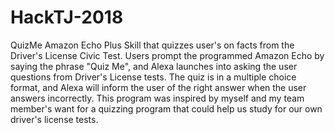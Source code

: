 # HackTJ-2018

QuizMe Amazon Echo Plus Skill that quizzes user's on facts from the Driver's License Civic Test. 
Users prompt the programmed Amazon Echo by saying the phrase "Quiz Me", and Alexa launches into asking the user questions from Driver's License tests. The quiz is in a multiple choice format, and Alexa will inform the user of the right answer when the user answers incorrectly. 
This program was inspired by myself and my team member's want for a quizzing program that could help us study for our own driver's license tests. 
